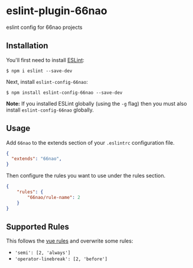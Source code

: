 # eslint-plugin-66nao

eslint config for 66nao projects

## Installation

You'll first need to install [ESLint](http://eslint.org):

```
$ npm i eslint --save-dev
```

Next, install `eslint-config-66nao`:

```
$ npm install eslint-config-66nao --save-dev
```

**Note:** If you installed ESLint globally (using the `-g` flag) then you must also install `eslint-config-66nao` globally.

## Usage

Add `66nao` to the extends section of your `.eslintrc` configuration file.

```json
{
  "extends": "66nao",
}
```


Then configure the rules you want to use under the rules section.

```json
{
    "rules": {
        "66nao/rule-name": 2
    }
}
```

## Supported Rules
This follows the [vue rules](https://github.com/vuejs/eslint-config-vue) and overwrite some rules:
* `'semi': [2, 'always']`
* `'operator-linebreak': [2, 'before']`
